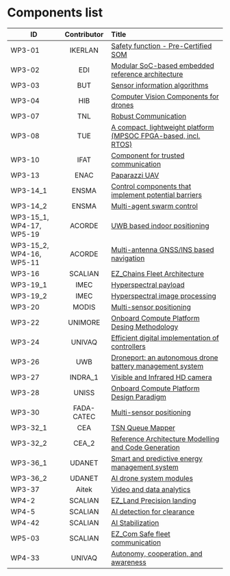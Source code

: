 
# Components list

|   ID   | Contributor | Title |
| ------ |:-----------:| :-----|
| WP3-01 | IKERLAN | [Safety function - Pre-Certified SOM](components/misc/IKERLAN.md) |
| WP3-02 | EDI | [Modular SoC-based embedded reference architecture](components/Socs_and_FPGAs/EDI_SoC.md) |
| WP3-03 | BUT | [Sensor information algorithms](components/computer_vision_and_image_processing/BUT.md) |
| WP3-04 | HIB | [Computer Vision Components for drones](components/computer_vision_and_image_processing/HIB.md) |
| WP3-07 | TNL | [Robust Communication](components/secure_communications/TNL.md) |
| WP3-08 | TUE | [A compact, lightweight platform (MPSOC FPGA-based, incl. RTOS)](components/Socs_and_FPGAs/TUE.md) |
| WP3-10 | IFAT | [Component for trusted communication](components/secure_communications/IFAT.md) |
| WP3-13 | ENAC | [Paparazzi UAV](components/Complete_UAS/ENAC_paparazzi.md) |
| WP3-14_1 | ENSMA | [Control components that implement potential barriers](components/misc/ENSMA_1.md) |
| WP3-14_2 | ENSMA | [Multi-agent swarm control](components/misc/ENSMA_2.md) |
| WP3-15_1, WP4-17, WP5-19 | ACORDE | [UWB based indoor positioning](components/positioning/ACORDE_1.md) |
| WP3-15_2, WP4-16, WP5-11 | ACORDE | [Multi-antenna GNSS/INS based navigation](components/positioning/ACORDE_2.md) |
| WP3-16 | SCALIAN | [EZ_Chains Fleet Architecture](components/Complete_UAS/SCALIAN-ez_chains.md) |
| WP3-19_1 | IMEC | [Hyperspectral payload](components/computer_vision_and_image_processing/IMEC_1.md) |
| WP3-19_2 | IMEC | [Hyperspectral image processing](components/computer_vision_and_image_processing/IMEC_2.md) |
| WP3-20 | MODIS | [Multi-sensor positioning](components/positioning/MODIS.md) |
| WP3-22 | UNIMORE | [Onboard Compute Platform Desing Methodology](components/Socs_and_FPGAs/UNIMORE.md) |
| WP3-24 | UNIVAQ | [Efficient digital implementation of controllers](components/Socs_and_FPGAs/UNIVAQ.md) |
| WP3-26 | UWB | [Droneport: an autonomous drone battery management system](components/misc/UWB.md) |
| WP3-27 | INDRA_1 | [Visible and Infrared HD camera](components/computer_vision_and_image_processing/INDRA_1.md) |
| WP3-28 | UNISS | [Onboard Compute Platform Design Paradigm](components/Socs_and_FPGAs/UNISS.md) |
| WP3-30 | FADA-CATEC | [Multi-sensor positioning](components/positioning/FADA-CATEC.md) |
| WP3-32_1 | CEA | [TSN Queue Mapper](components/secure_communications/CEA.md) |
| WP3-32_2 | CEA_2 | [Reference Architecture Modelling and Code Generation](components/misc/CEA_2.md) |
| WP3-36_1 | UDANET | [Smart and predictive energy management system](components/misc/UDANET_1.md) |
| WP3-36_2 | UDANET | [AI drone system modules](components/misc/UDANET_2.md) |
| WP3-37 | Aitek | [Video and data analytics](components/misc/Aitek.md) |
| WP4-2 | SCALIAN | [EZ_Land Precision landing](components/positioning/SCALIAN-ez_land.md) |
| WP4-5 | SCALIAN | [AI detection for clearance](components/computer_vision_and_image_processing/SCALIAN-clearance.md) |
| WP4-42 | SCALIAN | [AI Stabilization](components/misc/SCALIAN-ai_stabilization.md) |
| WP5-03 | SCALIAN | [EZ_Com Safe fleet communication](components/secure_communications/SCALIAN-safe_fleet_comm.md) |
| WP4-33 | UNIVAQ | [Autonomy, cooperation, and awareness](components/misc/UNIVAQ02.md) |

